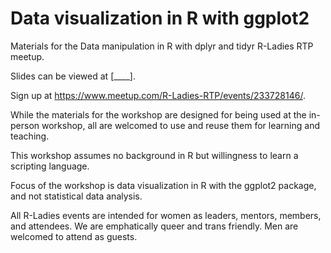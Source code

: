 # Data visualization in R with ggplot2

Materials for the Data manipulation in R with dplyr and tidyr R-Ladies RTP meetup. 

Slides can be viewed at [____].

Sign up at https://www.meetup.com/R-Ladies-RTP/events/233728146/.

While the materials for the workshop are designed for being used at the in-person 
workshop, all are welcomed to use and reuse them for learning and teaching.

This workshop assumes no background in R but willingness to learn a scripting
language.

Focus of the workshop is data visualization in R with the ggplot2 package, and 
not statistical data analysis.

All R-Ladies events are intended for women as leaders, mentors, members, and attendees. 
We are emphatically queer and trans friendly. Men are welcomed to attend as guests.